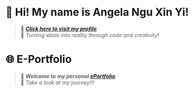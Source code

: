 # 👋 Hi! My name is Angela Ngu Xin Yi!
> 🌟 _**[Click here to visit my profile](https://github.com/angela127)**_ <br>
> 🌟 *Turning ideas into reality through code and creativity!* 

# 🌐 E-Portfolio
> 🚀 _**Welcome to my personal [ePortfolio](https://angela127.github.io/)**_ <br>
> 🚀 _Take a look at my journey!!!_
